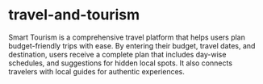 # travel-and-tourism
Smart Tourism is a comprehensive travel platform that helps users plan budget-friendly trips with ease. By entering their budget, travel dates, and destination, users receive a complete plan that includes day-wise schedules, and suggestions for hidden local spots. It also connects travelers with local guides for authentic experiences.
